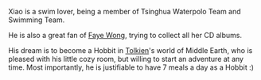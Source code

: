 Xiao is a swim lover, being a member of Tsinghua Waterpolo Team and Swimming Team. 

He is also a great fan of [Faye Wong](https://music.apple.com/cn/artist/%E7%8E%8B%E8%8F%B2/41760704), trying to collect all her CD albums.

His dream is to become a Hobbit in [Tolkien](https://en.wikipedia.org/wiki/J._R._R._Tolkien)'s world of Middle Earth, who is pleased with his little cozy room, but willing to start an adventure at any time. Most importantly, he is justifiable to have 7 meals a day as a Hobbit :)
